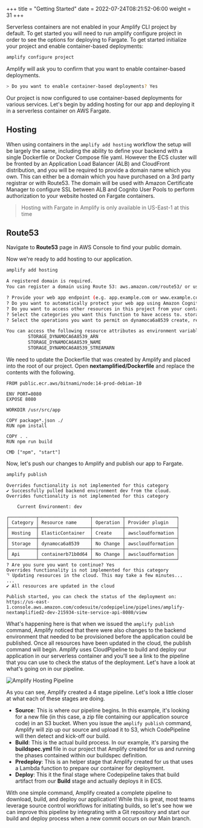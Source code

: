 +++
title = "Getting Started"
date = 2022-07-24T08:21:52-06:00
weight = 31
+++

Serverless containers are not enabled in your Amplify CLI project by default. To get started you will need to run amplify configure project in order to see the options for deploying to Fargate. To get started initialize your project and enable container-based deployments:

```bash
amplify configure project
```

Amplify will ask you to confirm that you want to enable container-based deployments.
```bash
> Do you want to enable container-based deployments? Yes
```

Our project is now configured to use container-based deployments for various services. Let's begin by adding hosting for our app and deploying it in a serverless container on AWS Fargate.

## Hosting

When using containers in the `amplify add hosting` workflow the setup will be largely the same, including the ability to define your backend with a single Dockerfile or Docker Compose file yaml. However the ECS cluster will be fronted by an Application Load Balancer (ALB) and CloudFront distribution, and you will be required to provide a domain name which you own. This can either be a domain which you have purchased on a 3rd party registrar or with Route53. The domain will be used with Amazon Certificate Manager to configure SSL between ALB and Cognito User Pools to perform authorization to your website hosted on Fargate containers.

> Hosting with Fargate in Amplify is only available in US-East-1 at this time

## Route53
Navigate to **Route53** page in AWS Console to find your public domain.

Now we're ready to add hosting to our application.

```bash
amplify add hosting
```

```bash
A registered domain is required. 
You can register a domain using Route 53: aws.amazon.com/route53/ or use an existing domain.

? Provide your web app endpoint (e.g. app.example.com or www.example.com): nextamplified.graebel1.blk.awsps.myinstance.com
? Do you want to automatically protect your web app using Amazon Cognito Hosted UI No
? Do you want to access other resources in this project from your container? Yes
? Select the categories you want this function to have access to. storage
? Select the operations you want to permit on dynamoca6a8539 create, read, update, delete

You can access the following resource attributes as environment variables from your Lambda function
        STORAGE_DYNAMOCA6A8539_ARN
        STORAGE_DYNAMOCA6A8539_NAME
        STORAGE_DYNAMOCA6A8539_STREAMARN
```

We need to update the Dockerfile that was created by Amplify and placed into the root of our project. Open **nextamplified/Dockerfile** and replace the contents with the following.

```docker
FROM public.ecr.aws/bitnami/node:14-prod-debian-10

ENV PORT=8080
EXPOSE 8080

WORKDIR /usr/src/app

COPY package*.json ./
RUN npm install

COPY . .
RUN npm run build

CMD ["npm", "start"]
```

Now, let's push our changes to Amplify and publish our app to Fargate.

```bash
amplify publish
```

```
Overrides functionality is not implemented for this category
✔ Successfully pulled backend environment dev from the cloud.
Overrides functionality is not implemented for this category

    Current Environment: dev
    
┌──────────┬───────────────────┬───────────┬───────────────────┐
│ Category │ Resource name     │ Operation │ Provider plugin   │
├──────────┼───────────────────┼───────────┼───────────────────┤
│ Hosting  │ ElasticContainer  │ Create    │ awscloudformation │
├──────────┼───────────────────┼───────────┼───────────────────┤
│ Storage  │ dynamoca6a8539    │ No Change │ awscloudformation │
├──────────┼───────────────────┼───────────┼───────────────────┤
│ Api      │ containerb71b0d64 │ No Change │ awscloudformation │
└──────────┴───────────────────┴───────────┴───────────────────┘
? Are you sure you want to continue? Yes
Overrides functionality is not implemented for this category
⠙ Updating resources in the cloud. This may take a few minutes...
...
✔ All resources are updated in the cloud

Publish started, you can check the status of the deployment on:
https://us-east-1.console.aws.amazon.com/codesuite/codepipeline/pipelines/amplify-nextamplified2-dev-215934-site-service-api-8080/view
```

What's happening here is that when we issued the `amplify publish` command, Amplify noticed that there were also changes to the backend environment that needed to be provisioned before the application could be published. Once all resources have been updated in the cloud, the publish command will begin. Amplify uses CloudPipeline to build and deploy our application in our serverless container and you'll see a link to the pipeline that you can use to check the status of the deployment. Let's have a look at what's going on in our pipeline.

![Amplify Hosting Pipeline](/images/amplify-hosting-pipeline.png)

As you can see, Amplify created a 4 stage pipeline. Let's look a little closer at what each of these stages are doing.

- **Source**: This is where our pipeline begins. In this example, it's looking for a new file (in this case, a zip file containing our application source code) in an S3 bucket. When you issue the `amplify publish` command, Amplify will zip up our source and upload it to S3, which CodePipeline will then detect and kick-off our build.
- **Build**: This is the actual build process. In our example, it's parsing the **buildspec.yml** file in our project that Amplify created for us and running the phases contained within our buildspec definition.
- **Predeploy**: This is an helper stage that Amplify created for us that uses a Lambda function to prepare our container for deployment.
- **Deploy**: This it the final stage where Codepipeline takes that build artifact from our **Build** stage and actually deploys it in ECS.

With one simple command, Amplify created a complete pipeline to download, build, and deploy our application! While this is great, most teams leverage source control workflows for initiating builds, so let's see how we can improve this pipeline by integrating with a Git repository and start our build and deploy process when a new commit occurs on our Main branch.
